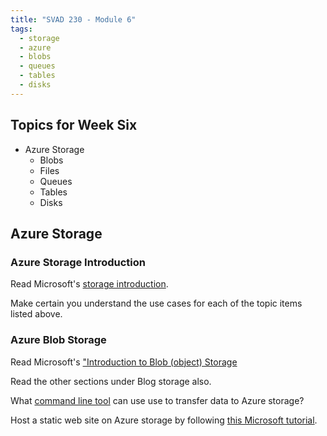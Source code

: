 ```yaml
---
title: "SVAD 230 - Module 6"
tags:
  - storage
  - azure
  - blobs
  - queues
  - tables
  - disks
---
```


## Topics for Week Six

- Azure Storage
  - Blobs
  - Files
  - Queues
  - Tables
  - Disks

## Azure Storage

### Azure Storage Introduction

Read Microsoft's [storage introduction](https://learn.microsoft.com/en-us/azure/storage/common/storage-introduction).

Make certain you understand the use cases for each of the topic items listed above.

### Azure Blob Storage

Read Microsoft's ["Introduction to Blob (object) Storage](https://learn.microsoft.com/en-us/azure/storage/blobs/storage-blobs-introduction)

Read the other sections under Blog storage also.

What [command line tool](https://learn.microsoft.com/en-us/azure/storage/common/storage-use-azcopy-migrate-on-premises-data?tabs=windows) can use use to transfer data to Azure storage?

Host a static web site on Azure storage by following [this Microsoft tutorial](https://learn.microsoft.com/en-us/azure/storage/blobs/storage-blob-static-website-host).
